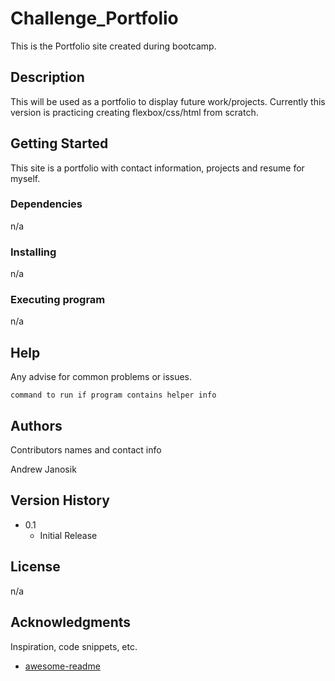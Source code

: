 # Challenge_Portfolio

This is the Portfolio site created during bootcamp.

## Description

This will be used as a portfolio to display future work/projects.  Currently this version is practicing creating flexbox/css/html from scratch. 

## Getting Started
This site is a portfolio with contact information, projects and resume for myself.  
### Dependencies
n/a

### Installing
n/a

### Executing program

n/a

## Help

Any advise for common problems or issues.
```
command to run if program contains helper info
```

## Authors

Contributors names and contact info

Andrew Janosik

## Version History

* 0.1
    * Initial Release

## License

n/a

## Acknowledgments

Inspiration, code snippets, etc.
* [awesome-readme](https://github.com/matiassingers/awesome-readme)